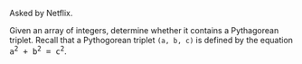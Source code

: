 Asked by Netflix.

Given an array of integers, determine whether it contains a Pythagorean triplet. Recall that a Pythogorean triplet `(a, b, c)` is defined by the equation <samp>a<sup>2</sup> + b<sup>2</sup> = c<sup>2</sup></samp>.
